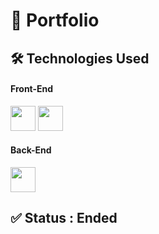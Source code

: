 # 📁 Portfolio

## 🛠 Technologies Used

#### Front-End
<img src="https://cdn.jsdelivr.net/gh/devicons/devicon/icons/csharp/csharp-original.svg" width="40"/> <img src="https://user-images.githubusercontent.com/7389110/64734952-8a06ae80-d4df-11e9-830a-2c451a6c0694.png" width="40"/> 

#### Back-End
<img src="https://cdn.jsdelivr.net/gh/devicons/devicon/icons/csharp/csharp-original.svg" width="40"/>

## ✅ Status : Ended

